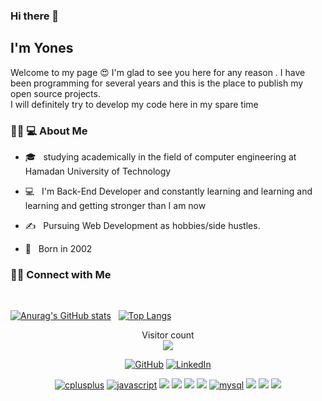 ### Hi there 👋<h2> I'm Yones</h2>

Welcome to my page 😍 I'm glad to see you here for any reason . I have been programming for several years
and this is the place to publish my open source projects.<br>
I will definitely try to develop my code here in my spare time
<h3> 👨🏻 💻 About Me </h3>



- 🎓 &nbsp; studying academically in the field of computer engineering at Hamadan University of Technology

- 💻 &nbsp; I'm Back-End Developer and constantly learning and learning and learning and getting stronger than I am now

- ✍ &nbsp; Pursuing Web Development as hobbies/side hustles.

- 🎂 &nbsp; Born in 2002




<h3> 🤝🏻 Connect with Me </h3>

<br>

[![Anurag's GitHub stats](https://github-readme-stats.vercel.app/api?username=yonessohrabi&show_icons=true&line_height=45&theme=dracula)](https://github.com/anuraghazra/github-readme-stats) &nbsp; [![Top Langs](https://github-readme-stats.vercel.app/api/top-langs/?username=yonessohrabi&theme=dracula)](https://github.com/anuraghazra/github-readme-stats)





<p align="center"> 
  Visitor count<br>
  <img src="https://profile-counter.glitch.me/yonessohrabi/count.svg" />
</p>
<p align="center">
 <a href="https://github.com/yonessohrabi"><img src="https://img.shields.io/github/followers/yonessohrabi.svg?label=GitHub&style=social" alt="GitHub"></a>
 <a href="https://www.linkedin.com/in/yonessohrabi/"><img src="https://img.shields.io/badge/LinkedIn--_.svg?style=social&logo=linkedin" alt="LinkedIn"></a>
</p>
<p align="center">
<a href="https://github.com/yonessohrabi"><img src="https://img.shields.io/badge/C++-4B0082.svg?style=for-the-badge&logo=c%2B%2B&logoColor=4B0082&labelColor=ffffff" alt="cplusplus"></a>
<a href="https://github.com/yonessohrabi"><img src="https://img.shields.io/badge/JS-f5f542.svg?style=for-the-badge&logo=javascript&logoColor=f5f542&labelColor=ffffff" alt="javascript"></a>
<a href="https://github.com/yonessohrabi"><img src="https://img.shields.io/badge/PHP-777BB4?style=for-the-badge&logo=php&logoColor=white"></a>
<a href="https://github.com/yonessohrabi"><img src="https://img.shields.io/badge/Laravel-FF2D20?style=for-the-badge&logo=laravel&logoColor=white"></a>
<a href="https://github.com/yonessohrabi"><img src="https://img.shields.io/badge/Vue.js-35495E?style=for-the-badge&logo=vue.js&logoColor=4FC08D"></a>
<a href="https://github.com/yonessohrabi"><img src="https://img.shields.io/badge/Java-ED8B00?style=for-the-badge&logo=java&logoColor=white"></a>
<a href="https://github.com/yonessohrabi"><img src="https://img.shields.io/badge/mysql-3aabe8.svg?style=for-the-badge&logo=mysql&logoColor=3aabe8&labelColor=ffffff" alt="mysql"></a>
<a href="https://github.com/yonessohrabi"><img src="https://img.shields.io/badge/Tailwind_CSS-38B2AC?style=for-the-badge&logo=tailwind-css&logoColor=white"></a>
<a href="https://github.com/yonessohrabi"><img src="https://img.shields.io/badge/Bootstrap-563D7C?style=for-the-badge&logo=bootstrap&logoColor=white"></a>
<a href="https://github.com/yonessohrabi"><img src="https://img.shields.io/badge/Ubuntu-E95420?style=for-the-badge&logo=ubuntu&logoColor=white"></a>
</p>





